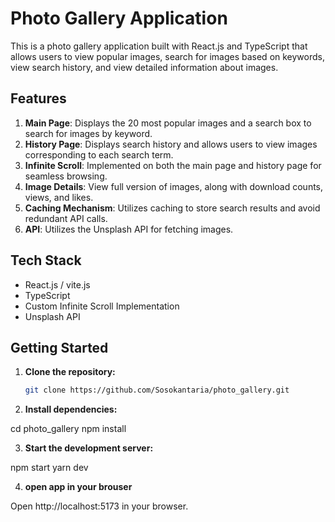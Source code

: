 # Photo Gallery Application

This is a photo gallery application built with React.js and TypeScript that allows users to view popular images, search for images based on keywords, view search history, and view detailed information about images.

## Features

1. **Main Page**: Displays the 20 most popular images and a search box to search for images by keyword.
2. **History Page**: Displays search history and allows users to view images corresponding to each search term.
3. **Infinite Scroll**: Implemented on both the main page and history page for seamless browsing.
4. **Image Details**: View full version of images, along with download counts, views, and likes.
5. **Caching Mechanism**: Utilizes caching to store search results and avoid redundant API calls.
6. **API**: Utilizes the Unsplash API for fetching images.

## Tech Stack

- React.js / vite.js
- TypeScript
- Custom Infinite Scroll Implementation
- Unsplash API

## Getting Started

1. **Clone the repository:**

   ```bash
   git clone https://github.com/Sosokantaria/photo_gallery.git

2. **Install dependencies:**    
  
  cd photo_gallery
  npm install

3. **Start the development server:**  

  npm start
  yarn dev

4. **open app in your brouser**

  Open http://localhost:5173 in your browser.
 